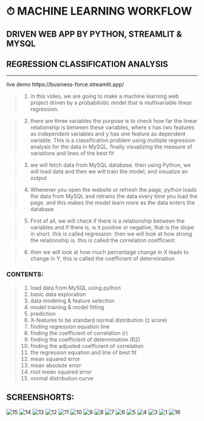 # ⏱ MACHINE LEARNING WORKFLOW
##  DRIVEN WEB APP BY PYTHON, STREAMLIT & MYSQL
##  REGRESSION CLASSIFICATION ANALYSIS
<hr>
live demo
https://business-force.streamlit.app/

> 1. in this video, we are going to make a machine learning web project driven by a probabilistic model that is multivariable linear regression.

> 2. there are three variables the purpose is to check how far the linear relationship is between these variables, where x has two features as independent variables and y has one feature as dependent variable. This is a classification problem using multiple regression analysis for the data in MySQL. finally visualizing the measure of variations and lines of the best fit

> 3. we will fetch data from MySQL database. then using Python, we will load data and then we will train the model, and visualize an output

> 4. Whenever you open the website or refresh the page, python loads the data from MySQL and retrains the data every time you load the page. and this makes the model learn more as the data enters the database

> 5. First of all, we will check if there is a relationship between the variables and if there is, is it positive or negative, that is the slope in short. this is called regression.
then we will look at how strong the relationship is. this is called the correlation coefficient

> 6. then we will look at how much percentage change in X leads to change in Y, this is called the coefficient of determination

### CONTENTS:

> 1.	load data from MySQL using python
> 2.	basic data exploration
> 3.	data modeling & feature selection
> 4.	model training & model fitting
> 5.	prediction
> 6.	X-features to be standard normal distribution (z score)
> 7.	finding regression equation line
> 8.	finding the coefficient of correlation (r)
> 9.	finding the coefficient of determination (R2)
> 10.	finding the adjusted coefficient of correlation
> 11.	the regression equation and line of best fit
> 12.	mean squared error
> 13.	mean absolute error
> 14.	root mean squared error
> 15.	normal distribution curve

## SCREENSHORTS:

![15](https://github.com/shamiraty/MULTIPLE-REGRESSION-STREAMLIT-AND-MYSQL/assets/129072179/1913cff3-e214-4336-9fb4-2051d08f09c3)
![14](https://github.com/shamiraty/MULTIPLE-REGRESSION-STREAMLIT-AND-MYSQL/assets/129072179/6d65de8f-7f2f-43a3-9e27-7a1e376cf947)
![13](https://github.com/shamiraty/MULTIPLE-REGRESSION-STREAMLIT-AND-MYSQL/assets/129072179/4bb91c0a-3c20-43d2-8349-fdf95c6e4e0c)
![12](https://github.com/shamiraty/MULTIPLE-REGRESSION-STREAMLIT-AND-MYSQL/assets/129072179/9a5a932c-9772-410f-b39f-9d0cf62c8af8)
![11](https://github.com/shamiraty/MULTIPLE-REGRESSION-STREAMLIT-AND-MYSQL/assets/129072179/cdc82d89-982c-43fd-976c-34419e045106)
![10](https://github.com/shamiraty/MULTIPLE-REGRESSION-STREAMLIT-AND-MYSQL/assets/129072179/89eaf566-ae3c-4bdc-a9d7-dafc7d876baf)
![9](https://github.com/shamiraty/MULTIPLE-REGRESSION-STREAMLIT-AND-MYSQL/assets/129072179/f43273c7-d477-44c9-8b21-283c7f100e90)
![8](https://github.com/shamiraty/MULTIPLE-REGRESSION-STREAMLIT-AND-MYSQL/assets/129072179/a8b56029-4518-4b21-96e2-9f8d7b21b392)
![7](https://github.com/shamiraty/MULTIPLE-REGRESSION-STREAMLIT-AND-MYSQL/assets/129072179/47f06f03-6226-45af-831b-37ad2bebfec3)
![6](https://github.com/shamiraty/MULTIPLE-REGRESSION-STREAMLIT-AND-MYSQL/assets/129072179/c2e83b58-e08d-40bb-b2d6-9a2b775d88ec)
![5](https://github.com/shamiraty/MULTIPLE-REGRESSION-STREAMLIT-AND-MYSQL/assets/129072179/7cf229d1-a6d5-4a83-8bdf-871fbd2c9d87)
![4](https://github.com/shamiraty/MULTIPLE-REGRESSION-STREAMLIT-AND-MYSQL/assets/129072179/84aaaa60-790b-497b-990c-c204e0509425)
![3](https://github.com/shamiraty/MULTIPLE-REGRESSION-STREAMLIT-AND-MYSQL/assets/129072179/c2f7645f-86e1-4733-98f9-b4a792a66c71)
![1](https://github.com/shamiraty/MULTIPLE-REGRESSION-STREAMLIT-AND-MYSQL/assets/129072179/d3dd240c-639e-42b1-8056-91bdde2f53b3)
![16](https://github.com/shamiraty/MULTIPLE-REGRESSION-STREAMLIT-AND-MYSQL/assets/129072179/5a2963f4-4ca7-440f-86a1-a651f9674563)
